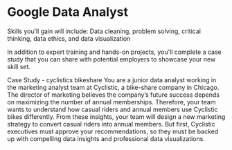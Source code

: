 # Google Data Analyst
Skills you’ll gain will include: Data cleaning, problem solving, critical thinking, data ethics, and data visualization

In addition to expert training and hands-on projects, you'll complete a case study that you can share with potential employers to showcase your new skill set.

Case Study - cyclistics bikeshare You are a junior data analyst working in the marketing analyst team at Cyclistic, a bike-share company in Chicago. The director of marketing believes the company’s future success depends on maximizing the number of annual memberships. Therefore, your team wants to understand how casual riders and annual members use Cyclistic bikes differently. From these insights, your team will design a new marketing strategy to convert casual riders into annual members. But first, Cyclistic executives must approve your recommendations, so they must be backed up with compelling data insights and professional data visualizations.
